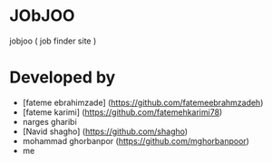 # JObJOO
jobjoo ( job finder site )


# Developed by

- [fateme ebrahimzade] (https://github.com/fatemeebrahmzadeh)
- [fateme karimi] (https://github.com/fatemehkarimi78)
- narges gharibi
- [Navid shagho] (https://github.com/shagho)
- mohammad ghorbanpor (https://github.com/mghorbanpoor)
- me
